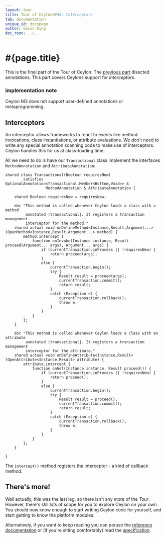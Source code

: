 ```yaml
---
layout: tour
title: Tour of Ceylon&#58; Interceptors
tab: documentation
unique_id: docspage
author: Gavin King
doc_root: ../..
---
```


# #{page.title}

This is the final part of the Tour of Ceylon. The [previous part](../annotations) 
disected annotations. This part covers Ceylons support for *interceptors*.

### implementation note <!-- m3 -->

Ceylon M3 does not support user-defined annotations or metaprogramming.

## Interceptors

An interceptor allows frameworks to react to events like method invocations, 
class instantiations, or attribute evaluations. We don't need to write any 
special annotation scanning code to make use of interceptors. Ceylon handles 
this for us at class-loading time.

All we need to do is have our `Transactional` class implement the interfaces 
`MethodAnnotation` and `AttributeAnnotation`:

<!-- check:none: Not supported yet -->
    shared class Transactional(Boolean requiresNew)
            satisfies OptionalAnnotation<Transactional,Member<Bottom,Void>> &
                      MethodAnnotation & AttributeAnnotation {
             
        shared Boolean requiresNew = requiresNew;
         
        doc "This method is called whenever Ceylon loads a class with a method
             annotated |transactional|. It registers a transaction management
             interceptor for the method."
        shared actual void onDefineMethod<Instance,Result,Argument...>(OpenMethod<Instance,Result,Argument...> method) {
            method.intercept {
                function onInvoke(Instance instance, Result proceed(Argument... args), Argument... args) {
                    if (currentTransaction.inProcess || !requiresNew) {
                        return proceed(args);
                    }
                    else {
                        currentTransaction.begin();
                        try {
                            Result result = proceed(args);
                            currentTransaction.commit();
                            return result;
                        }
                        catch (Exception e) {
                            currentTransaction.rollback();
                            throw e;
                        }
                    }
                }
            };
        }
         
        doc "This method is called whenever Ceylon loads a class with an attribute
             annotated |transactional|. It registers a transaction management
             interceptor for the attribute."
        shared actual void onDefineAttribute<Instance,Result>(OpenAttribute<Instance,Result> attribute) {
            attribute.intercept {
                function onGet(Instance instance, Result proceed()) {
                    if (currentTransaction.inProcess || !requiresNew) {
                        return proceed();
                    }
                    else {
                        currentTransaction.begin();
                        try {
                            Result result = proceed();
                            currentTransaction.commit();
                            return result;
                        }
                        catch (Exception e) {
                            currentTransaction.rollback();
                            throw e;
                        }
                    }
                }
            };
        }
         
    }

The `intercept()` method registers the interceptor - a kind of callback method.


## There's more!

Well actually, this was the last leg, so there isn't any more of the *Tour*.
However, there's still lots of scope for you to explore Ceylon on your own.
You should now know enough to start writing Ceylon code for yourself, and start 
getting to know the platform modules.

Alternatively, if you want to keep reading you can peruse the 
[reference documentation](#{page.doc_root}/reference) or (if you're sitting 
comfortably) read the [specification](#{page.doc_root}/#{site.urls.spec_relative}).

